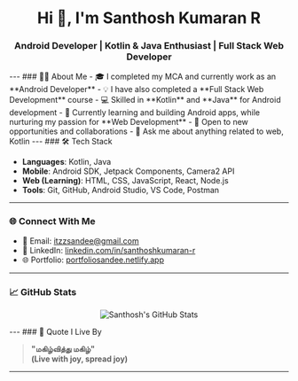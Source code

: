 <h1 align="center">Hi 👋, I'm Santhosh Kumaran R</h1>
<h3 align="center">Android Developer | Kotlin & Java Enthusiast | Full Stack Web Developer</h3>
---
### 🧑‍💻 About Me
- 🎓 I completed my MCA and currently work as an **Android Developer**
- 💡 I have also completed a **Full Stack Web Development** course
- 💻 Skilled in **Kotlin** and **Java** for Android development
- 🌱 Currently learning and building Android apps, while nurturing my passion for **Web Development**
- 🚀 Open to new opportunities and collaborations
- 💬 Ask me about anything related to web, Kotlin
---
### 🛠️ Tech Stack

- **Languages**: Kotlin, Java
- **Mobile**: Android SDK, Jetpack Components, Camera2 API
- **Web (Learning)**: HTML, CSS, JavaScript, React, Node.js
- **Tools**: Git, GitHub, Android Studio, VS Code, Postman
---
### 🌐 Connect With Me
- 📧 Email: itzzsandee@gmail.com  
- 🔗 LinkedIn: [linkedin.com/in/santhoshkumaran-r](https://www.linkedin.com/in/santhoshkumaran-r/)  
- 🌐 Portfolio: [portfoliosandee.netlify.app](https://portfoliosandee.netlify.app/)
---
### 📈 GitHub Stats

<p align="center">
  <img src="https://github-readme-stats.vercel.app/api?username=Santhoshkumaran-r&show_icons=true&theme=tokyonight" alt="Santhosh's GitHub Stats" />
</p>
---
### 💬 Quote I Live By

> **"மகிழ்வித்து மகிழ்"**  
> **(Live with joy, spread joy)**

---

